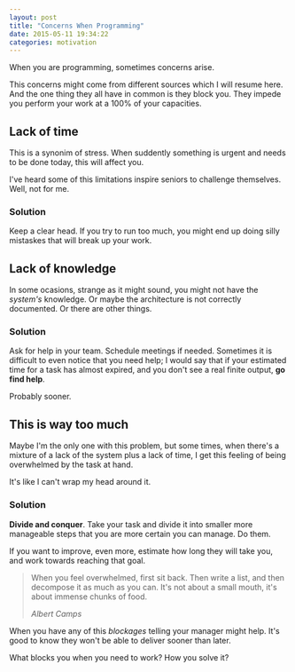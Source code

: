 ```yaml
---
layout: post
title: "Concerns When Programming"
date: 2015-05-11 19:34:22
categories: motivation
---
```


When you are programming, sometimes concerns arise.

This concerns might come from different sources which I will resume here. And the one thing they all have in common is they block you. They impede you perform your work at a 100% of your capacities.

## Lack of time
This is a synonim of stress. When suddently something is urgent and needs to be done today, this will affect you.

I've heard some of this limitations inspire seniors to challenge themselves. Well, not for me.

### Solution
Keep a clear head. If you try to run too much, you might end up doing silly mistaskes that will break up your work.

## Lack of knowledge
In some ocasions, strange as it might sound, you might not have the _system's_ knowledge. Or maybe the architecture is not correctly documented. Or there are other things.

### Solution
Ask for help in your team. Schedule meetings if needed. Sometimes it is difficult to even notice that you need help; I would say that if your estimated time for a task has almost expired, and you don't see a real finite output, **go find help**.

Probably sooner.

## This is way too much
Maybe I'm the only one with this problem, but some times, when there's a mixture of a lack of the system plus a lack of time, I get this feeling of being overwhelmed by the task at hand.

It's like I can't wrap my head around it.

### Solution
**Divide and conquer**. Take your task and divide it into smaller more manageable steps that you are more certain you can manage. Do them. 

If you want to improve, even more, estimate how long they will take you, and work towards reaching that goal.

<blockquote><p>When you feel overwhelmed, first sit back. Then write a list, and then decompose it as much as you can. It's not about a small mouth, it's about immense chunks of food.</p><footer><cite>Albert Camps</cite></footer></blockquote>

When you have any of this _blockages_ telling your manager might help. It's good to know they won't be able to deliver sooner than later.

What blocks you when you need to work? How you solve it?
